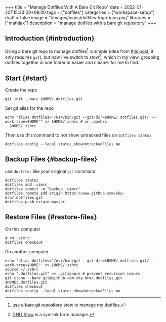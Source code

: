 +++
title = "Manage Dotfiles With A Bare Git Repo"
date = 2022-01-20T15:33:00+08:00
tags = ["dotfiles"]
categories = ["workspace-setup"]
draft = false
image = "/images/icons/dotfiles-logo-icon.png"
libraries = ["mathjax"]
description = "manage dotfiles with a bare git repository"
+++

## Introduction {#introduction}

Using a bare git repo to manage dotfiles[^fn:1] is simple (idea from [this post](https://www.atlassian.com/git/tutorials/dotfiles), it only requires `git`), but now I've switch to stow[^fn:2], which in my view, grouping dotfiles together in one folder in easier and cleaner for me to find.


## Start {#start}

Create the repo

```shell
git init --bare $HOME/.dotfiles.git
```

Set git alias for the repo

```shell
echo "alias dotfiles='/usr/bin/git --git-dir=$HOME/.dotfiles.git/ --work-tree=$HOME'" >> $HOME/.zshrc # or .bashrc
. $HOME/.zshrc
```

Then use this command to not show untracked files on `dotfiles status`

```shell
dotfiles config --local status.showUntrackedFiles no
```


## Backup Files {#backup-files}

use `dotfiles` like your original `git` command

```shell
dotfiles status
dotfiles add .vimrc
dotfiles commit -m "backup .vimrc"
dotfiles remote add origin https://www.github.com/sky-bro/.dotfiles.git
dotfiles push origin master
```


## Restore Files {#restore-files}

On this computer

```shell
# rm .vimrc
dotfiles checkout
```

On another computer

```shell
echo 'alias dotfiles="/usr/bin/git --git-dir=$HOME/.dotfiles.git/ --work-tree=$HOME"' >> $HOME/.zshrc
source ~/.zshrc
echo ".dotfiles.git" >> .gitignore # prevent recursion issues
git clone --bare git@github.com:sky-bro/.dotfiles.git $HOME/.dotfiles.git
dotfiles checkout
dotfiles config --local status.showUntrackedFiles no
```

[^fn:1]: use ~~a bare git repository~~ stow  to manage [my dotfiles](https://github.com/sky-bro/.dotfiles).
[^fn:2]: [GNU Stow](https://www.gnu.org/software/stow/) is a symlink farm manager.
